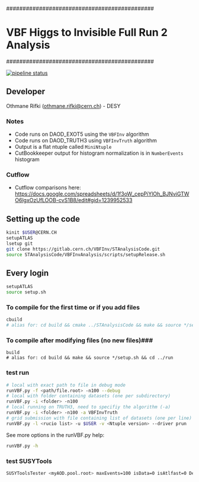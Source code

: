 #############################################
# VBF Higgs to Invisible Full Run 2 Analysis
#############################################

[![pipeline status](https://gitlab.cern.ch/othrif/STAnalysisCode/badges/master/pipeline.svg)](https://gitlab.cern.ch/othrif/STAnalysisCode/commits/master)

## Developer ##
Othmane Rifki (othmane.rifki@cern.ch) - DESY

### Notes ###
- Code runs on DAOD_EXOT5 using the `VBFInv` algorithm
- Code runs on DAOD_TRUTH3 using `VBFInvTruth` algorithm
- Output is a flat ntuple called `MiniNtuple`
- CutBookkeeper output for histogram normalization is in `NumberEvents` histogram

### Cutflow ###
- Cutflow comparisons here: https://docs.google.com/spreadsheets/d/1f3oW_cepPiYlOh_BJNviGTWO6lgxOzUfLOOB-cvS1B8/edit#gid=1239952533

## Setting up the code ##
``` bash
kinit $USER@CERN.CH
setupATLAS
lsetup git
git clone https://gitlab.cern.ch/VBFInv/STAnalysisCode.git
source STAnalysisCode/VBFInvAnalysis/scripts/setupRelease.sh
```

## Every login ##
``` bash
setupATLAS
source setup.sh
```
###  To compile for the first time or if you add files ###
``` bash
cbuild
# alias	for: cd	build && cmake ../STAnalysisCode && make && source */setup.sh && cd ../run
```

### To compile after modifying files (no new files)###
```
build
# alias for: cd build && make && source */setup.sh && cd ../run
```

### test run ###
``` bash
# local with exact path to file in debug mode
runVBF.py -f <path/file.root> -n100 --debug
# local with folder containing datasets (one per subdirectory)
runVBF.py -i <folder> -n100
# local running on TRUTH3, need to specifiy the algorithm (-a)
runVBF.py -i <folder> -n100 -a VBFInvTruth
# grid submission with file containing list of datasets (one per line)
runVBF.py -l <rucio list> -u $USER -v <Ntuple version> --driver prun
```
See more options in the runVBF.py help:
``` bash
runVBF.py -h
```

### test SUSYTools ###
``` bash
SUSYToolsTester <myAOD.pool.root> maxEvents=100 isData=0 isAtlfast=0 Debug=0 NoSyst=0 2>&1 | tee log
```
